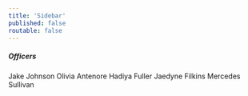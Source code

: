 ```yaml
---
title: 'Sidebar'
published: false
routable: false
---
```


##### Officers
Jake Johnson
Olivia Antenore
Hadiya Fuller
Jaedyne Filkins
Mercedes Sullivan

